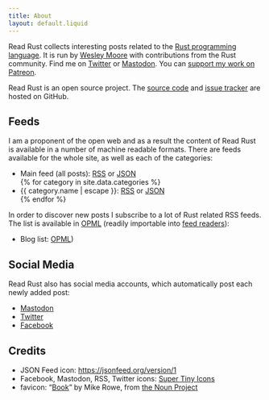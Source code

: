 ```yaml
---
title: About
layout: default.liquid
---
```


Read Rust collects interesting posts related to the [Rust programming
language][rust-lang]. It is run by [Wesley Moore][wezm] with contributions from
the Rust community. Find me on [Twitter][@wezm] or [Mastodon][@wezm@mastodon].
You can [support my work on Patreon][Patreon].

Read Rust is an open source project. The [source code][source] and [issue
tracker][issues] are hosted on GitHub.

<h2 id="feeds">Feeds</h2>

I am a proponent of the open web and as a result the content of Read Rust is
available in a number of machine readable formats. There are feeds available
for the whole site, as well as each of the categories:

<ul>
<li>Main feed (all posts): <a href="/all/feed.rss">RSS</a> or <a href="/all/feed.json">JSON</a></li>
{% for category in site.data.categories %}
<li>{{ category.name | escape }}: <a href="{{ category.path }}feed.rss">RSS</a> or <a href="{{ category.path }}feed.json">JSON</a></li>
{% endfor %}
</ul>

In order to discover new posts I subscribe to a lot of Rust related RSS feeds.
The list is available in [OPML] (readily importable into [feed
readers](/faq.html#subscribe)):

* Blog list: [OPML](/rust-blogs.opml))

## Social Media

Read Rust also has social media accounts, which automatically post each newly
added post:

* [Mastodon]
* [Twitter]
* [Facebook]

## Credits

* JSON Feed icon: <https://jsonfeed.org/version/1>
* Facebook, Mastodon, RSS, Twitter icons: [Super Tiny Icons]
* favicon: “[Book][favicon]” by Mike Rowe, from [the Noun Project]

[favicon]: https://thenounproject.com/term/book/17900
[rust-lang]: https://www.rust-lang.org/
[wezm]: http://www.wezm.net/about/
[source]: https://github.com/wezm/read-rust
[issues]: https://github.com/wezm/read-rust/issues
[@wezm]: https://twitter.com/wezm
[Twitter]: https://twitter.com/read_rust
[OPML]: https://en.wikipedia.org/wiki/OPML
[@wezm@mastodon]: https://mastodon.social/@wezm
[Mastodon]: https://botsin.space/@readrust
[the Noun Project]: http://thenounproject.com/
[Facebook]: https://www.facebook.com/readrust/
[Super Tiny Icons]: https://github.com/edent/SuperTinyIcons
[Patreon]: https://patreon.com/wezm
